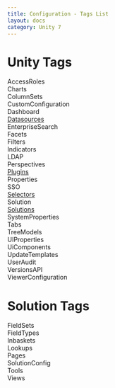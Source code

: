 ```yaml
---
title: Configuration - Tags List
layout: docs
category: Unity 7
---
```

# Unity Tags

AccessRoles  
Charts  
ColumnSets    
CustomConfiguration    
Dashboard      
[Datasources](tags-list/datasources-tag.md)  
EnterpriseSearch    
Facets  
Filters    
Indicators  
LDAP    
Perspectives    
[Plugins](tags-list/plugins-tag.md)    
Properties   
SSO  
[Selectors](tags-list/selectors-tag.md)  
Solution    
[Solutions](tags-list/solutions-tag.md)    
SystemProperties    
Tabs    
TreeModels    
UIProperties    
UiComponents  
UpdateTemplates    
UserAudit  
VersionsAPI    
ViewerConfiguration    

# Solution Tags

FieldSets    
FieldTypes    
Inbaskets    
Lookups  
Pages    
SolutionConfig    
Tools    
Views  

